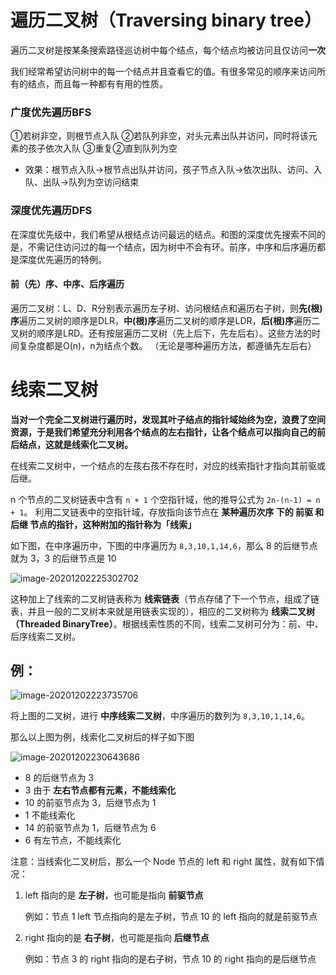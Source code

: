 

# 遍历二叉树（Traversing binary tree）
遍历二叉树是按某条搜索路径巡访树中每个结点，每个结点均被访问且仅访问**一次**

我们经常希望访问树中的每一个结点并且查看它的值。有很多常见的顺序来访问所有的结点，而且每一种都有有用的性质。

### 广度优先遍历BFS
①若树非空，则根节点入队
②若队列非空，对头元素出队并访问，同时将该元素的孩子依次入队
③重复②直到队列为空
- 效果：根节点入队→根节点出队并访问，孩子节点入队→依次出队、访问、入队、出队→队列为空访问结束

### 深度优先遍历DFS

  在深度优先级中，我们希望从根结点访问最远的结点。和图的深度优先搜索不同的是，不需记住访问过的每一个结点，因为树中不会有环。前序，中序和后序遍历都是深度优先遍历的特例。
#### 前（先）序、中序、后序遍历
遍历二叉树：L、D、R分别表示遍历左子树、访问根结点和遍历右子树，则**先(根)序**遍历二叉树的顺序是DLR，**中(根)序**遍历二叉树的顺序是LDR，**后(根)序**遍历二叉树的顺序是LRD。还有按层遍历二叉树（先上后下，先左后右）。这些方法的时间复杂度都是O(n)，n为结点个数。
（无论是哪种遍历方法，都遵循先左后右）

# 线索二叉树

**当对一个完全二叉树进行遍历时，发现其叶子结点的指针域始终为空，浪费了空间资源，于是我们希望充分利用各个结点的左右指针，让各个结点可以指向自己的前后结点，这就是线索化二叉树。**

在线索二叉树中，一个结点的左孩右孩不存在时，对应的线索指针才指向其前驱或后继。

n 个节点的二叉树链表中含有 `n + 1` 个空指针域，他的推导公式为 `2n-(n-1) = n + 1`。
利用二叉链表中的空指针域，存放指向该节点在 **某种遍历次序 **下的 **前驱** 和 **后继** 节点的指针，这种附加的指针称为**「线索」**

如下图，在中序遍历中，下图的中序遍历为 `8,3,10,1,14,6`，那么 8 的后继节点就为 3，3 的后继节点是 10

![image-20201202225302702](https://zq99299.github.io/dsalg-tutorial/assets/img/image-20201202225302702.8c95a6d4.png)

这种加上了线索的二叉树链表称为 **线索链表**（节点存储了下一个节点，组成了链表，并且一般的二叉树本来就是用链表实现的），相应的二叉树称为 **线索二叉树（Threaded BinaryTree）**。根据线索性质的不同，线索二叉树可分为：前、中、后序线索二叉树。
## 例：
![image-20201202223735706](https://zq99299.github.io/dsalg-tutorial/assets/img/image-20201202223735706.e82092fa.png)

将上图的二叉树，进行 **中序线索二叉树**，中序遍历的数列为 `8,3,10,1,14,6`。

那么以上图为例，线索化二叉树后的样子如下图

![image-20201202230643686](https://zq99299.github.io/dsalg-tutorial/assets/img/image-20201202230643686.f3691332.png)

-   8 的后继节点为 3
-   3 由于 **左右节点都有元素，不能线索化**
-   10 的前驱节点为 3，后继节点为 1
-   1 不能线索化
-   14 的前驱节点为 1，后继节点为 6
-   6 有左节点，不能线索化

注意：当线索化二叉树后，那么一个 Node 节点的 left 和 right 属性，就有如下情况：

1.  left 指向的是 **左子树**，也可能是指向 **前驱节点**
    
    例如：节点 1 left 节点指向的是左子树，节点 10 的 left 指向的就是前驱节点
    
2.  right 指向的是 **右子树**，也可能是指向 **后继节点**
    
    例如：节点 3 的 right 指向的是右子树，节点 10 的 right 指向的是后继节点
    





<!--stackedit_data:
eyJoaXN0b3J5IjpbMTE4NjgzNjAzMF19
-->